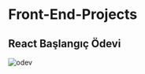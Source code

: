 # Front-End-Projects  
## React Başlangıç Ödevi  
![odev](https://user-images.githubusercontent.com/107222149/200642367-f696512e-1798-4f37-906a-60e2239a5e2b.png)

